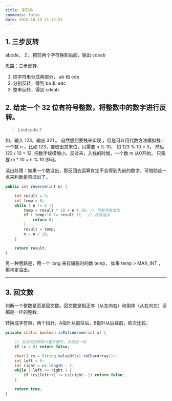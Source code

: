 ```yaml
---
title: 字符串
comments: false
date: 2018-10-19 21:13:51
---
```


## 1. 三步反转

abcde， 2， 把前两个字符换到后面，输出 cdeab

思路：三步反转。
1. 把字符串分成两部分， ab 和 cde
2. 分别反转，得到 ba 和 edc
3. 整串反转，得到  cdeab

## 2. 给定一个 32 位有符号整数，将整数中的数字进行反转。

> Leetcode 7

如，输入 123，输出 321 。 自然想到要栈来实现 ，但是可以用代数方法模拟栈：一个数 n ，比如 123，要取出其末位，只需要 n % 10， 如 123 % 10 = 3， 然后 123 / 10 = 12, 把数字规模缩小。反过来，入栈的时候，一个数 m 从0开始， 只需要 m * 10 + n % 10 即可。

溢出处理：如果一个数溢出，那反回去运算肯定不会得到先前的数字，可借助这一点来判断是否溢出了。

```java
public int reverse(int n) {

    int result = 0;
    int temp = 0;
    while ( n != 0 ){
        temp = result * 10 + n % 10; // 可能导致溢出
        if ( temp/10 != result ){   // 检查溢出
            return 0;
        }
        result = temp;
        n = n / 10;
    }

    return result;
}
```

另一种思路是，用一个 long 来存储临时的数 temp， 如果 temp > MAX_INT ，那肯定溢出。

---

## 3. 回文数

判断一个整数是否是回文数。回文数是指正序（从左向右）和倒序（从右向左）读都是一样的整数。

转换成字符串，两个指针，A指针从前往后，B指针从后往前，依次比较。

```java
private static boolean isPalindrome(int x) {

    // 当测试用例有大量负数时，才加这一句
    if (x < 0) return false;

    char[] cs = String.valueOf(x).toCharArray();
    int left = 0;
    int right = cs.length - 1;
    while ( left <= right ) {
        if (cs[left++] != cs[right--]) return false;
    }

    return true;
}
```